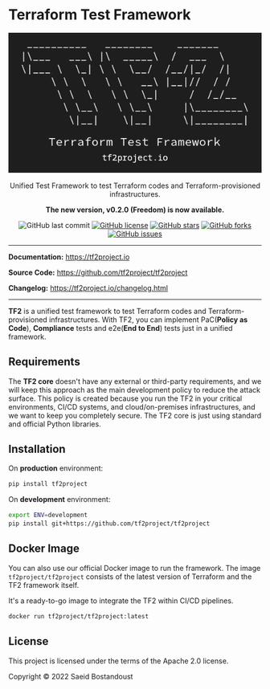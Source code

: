 # Terraform Test Framework

<p align="center">
  <img src="docs/assets/img/logo.png" alt="Terraform Test Framework">
</p>

<p align="center">Unified Test Framework to test Terraform codes and Terraform-provisioned infrastructures.</p>

<p align="center">
<strong>The new version, v0.2.0 (Freedom) is now available.</strong>
</p>

<p align="center">
  <img src="https://img.shields.io/github/last-commit/tf2project/tf2project" alt="GitHub last commit">
  <a href="https://github.com/tf2project/tf2project/blob/master/LICENSE" target="_blank"><img src="https://img.shields.io/github/license/tf2project/tf2project" alt="GitHub license"></a>
  <a href="https://github.com/tf2project/tf2project/stargazers" target="_blank"><img src="https://img.shields.io/github/stars/tf2project/tf2project" alt="GitHub stars"></a>
  <a href="https://github.com/tf2project/tf2project/network" target="_blank"><img src="https://img.shields.io/github/forks/tf2project/tf2project" alt="GitHub forks"></a>
  <a href="https://github.com/tf2project/tf2project/issues" target="_blank"><img src="https://img.shields.io/github/issues/tf2project/tf2project" alt="GitHub issues"></a>
</p>

---

**Documentation:** <a href="https://tf2project.io" target="_blank">https://tf2project.io</a>

**Source Code:** <a href="https://github.com/tf2project/tf2project" target="_blank">https://github.com/tf2project/tf2project</a>

**Changelog:** <a href="https://tf2project.io/changelog.html" target="_blank">https://tf2project.io/changelog.html</a>

---

**TF2** is a unified test framework to test Terraform codes and Terraform-provisioned infrastructures. With TF2, you can implement PaC(**Policy as Code**), **Compliance** tests and e2e(**End to End**) tests just in a unified framework.

## Requirements

The **TF2 core** doesn't have any external or third-party requirements, and we will keep this approach as the main development policy to reduce the attack surface. This policy is created because you run the TF2 in your critical environments, CI/CD systems, and cloud/on-premises infrastructures, and we want to keep you completely secure. The TF2 core is just using standard and official Python libraries.

## Installation

On **production** environment:

```bash
pip install tf2project
```

On **development** environment:

```bash
export ENV=development
pip install git+https://github.com/tf2project/tf2project
```

## Docker Image

You can also use our official Docker image to run the framework. The image `tf2project/tf2project` consists of the latest version of Terraform and the TF2 framework itself.

It's a ready-to-go image to integrate the TF2 within CI/CD pipelines.

```bash
docker run tf2project/tf2project:latest
```

## License

This project is licensed under the terms of the Apache 2.0 license.

Copyright &copy; 2022 Saeid Bostandoust
